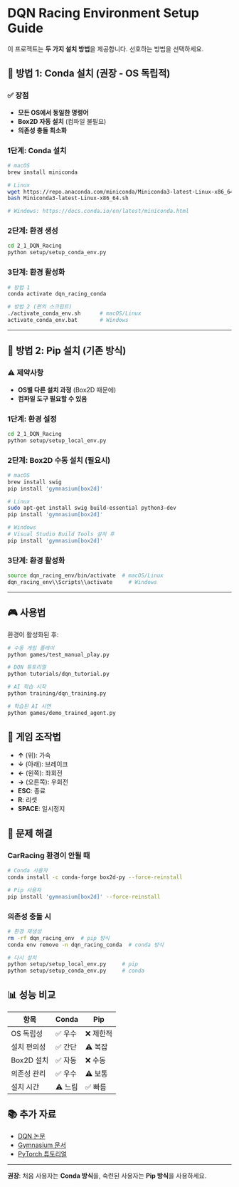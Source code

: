 # DQN Racing Environment Setup Guide

이 프로젝트는 **두 가지 설치 방법**을 제공합니다. 선호하는 방법을 선택하세요.

## 🐍 방법 1: Conda 설치 (권장 - OS 독립적)

### ✅ 장점
- **모든 OS에서 동일한 명령어**
- **Box2D 자동 설치** (컴파일 불필요)
- **의존성 충돌 최소화**

### 1단계: Conda 설치
```bash
# macOS
brew install miniconda

# Linux
wget https://repo.anaconda.com/miniconda/Miniconda3-latest-Linux-x86_64.sh
bash Miniconda3-latest-Linux-x86_64.sh

# Windows: https://docs.conda.io/en/latest/miniconda.html
```

### 2단계: 환경 생성
```bash
cd 2_1_DQN_Racing
python setup/setup_conda_env.py
```

### 3단계: 환경 활성화
```bash
# 방법 1
conda activate dqn_racing_conda

# 방법 2 (편의 스크립트)
./activate_conda_env.sh      # macOS/Linux
activate_conda_env.bat       # Windows
```

---

## 🐍 방법 2: Pip 설치 (기존 방식)

### ⚠️ 제약사항
- **OS별 다른 설치 과정** (Box2D 때문에)
- **컴파일 도구 필요할 수 있음**

### 1단계: 환경 설정
```bash
cd 2_1_DQN_Racing
python setup/setup_local_env.py
```

### 2단계: Box2D 수동 설치 (필요시)
```bash
# macOS
brew install swig
pip install 'gymnasium[box2d]'

# Linux
sudo apt-get install swig build-essential python3-dev
pip install 'gymnasium[box2d]'

# Windows
# Visual Studio Build Tools 설치 후
pip install 'gymnasium[box2d]'
```

### 3단계: 환경 활성화
```bash
source dqn_racing_env/bin/activate  # macOS/Linux
dqn_racing_env\\Scripts\\activate     # Windows
```

---

## 🎮 사용법

환경이 활성화된 후:

```bash
# 수동 게임 플레이
python games/test_manual_play.py

# DQN 튜토리얼
python tutorials/dqn_tutorial.py

# AI 학습 시작
python training/dqn_training.py

# 학습된 AI 시연
python games/demo_trained_agent.py
```

## 🎯 게임 조작법

- **↑** (위): 가속
- **↓** (아래): 브레이크  
- **←** (왼쪽): 좌회전
- **→** (오른쪽): 우회전
- **ESC**: 종료
- **R**: 리셋
- **SPACE**: 일시정지

## 🔧 문제 해결

### CarRacing 환경이 안될 때
```bash
# Conda 사용자
conda install -c conda-forge box2d-py --force-reinstall

# Pip 사용자  
pip install 'gymnasium[box2d]' --force-reinstall
```

### 의존성 충돌 시
```bash
# 환경 재생성
rm -rf dqn_racing_env  # pip 방식
conda env remove -n dqn_racing_conda  # conda 방식

# 다시 설치
python setup/setup_local_env.py     # pip
python setup/setup_conda_env.py     # conda
```

## 📊 성능 비교

| 항목 | Conda | Pip |
|------|-------|-----|
| OS 독립성 | ✅ 우수 | ❌ 제한적 |
| 설치 편의성 | ✅ 간단 | ⚠️ 복잡 |
| Box2D 설치 | ✅ 자동 | ❌ 수동 |
| 의존성 관리 | ✅ 우수 | ⚠️ 보통 |
| 설치 시간 | ⚠️ 느림 | ✅ 빠름 |

## 📚 추가 자료

- [DQN 논문](https://arxiv.org/abs/1312.5602)
- [Gymnasium 문서](https://gymnasium.farama.org/)
- [PyTorch 튜토리얼](https://pytorch.org/tutorials/)

---

**권장**: 처음 사용자는 **Conda 방식**을, 숙련된 사용자는 **Pip 방식**을 사용하세요.